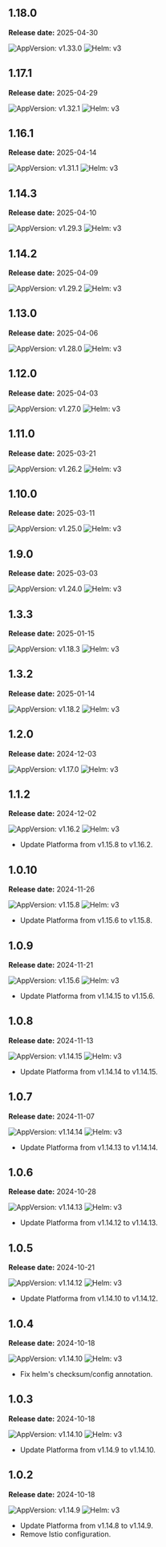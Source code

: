 ## 1.18.0

**Release date:** 2025-04-30

![AppVersion: v1.33.0](https://img.shields.io/static/v1?label=AppVersion&message=v1.33.0&color=success&logo=)
![Helm: v3](https://img.shields.io/static/v1?label=Helm&message=v3&color=informational&logo=helm)

## 1.17.1

**Release date:** 2025-04-29

![AppVersion: v1.32.1](https://img.shields.io/static/v1?label=AppVersion&message=v1.32.1&color=success&logo=)
![Helm: v3](https://img.shields.io/static/v1?label=Helm&message=v3&color=informational&logo=helm)

## 1.16.1

**Release date:** 2025-04-14

![AppVersion: v1.31.1](https://img.shields.io/static/v1?label=AppVersion&message=v1.31.1&color=success&logo=)
![Helm: v3](https://img.shields.io/static/v1?label=Helm&message=v3&color=informational&logo=helm)

## 1.14.3

**Release date:** 2025-04-10

![AppVersion: v1.29.3](https://img.shields.io/static/v1?label=AppVersion&message=v1.29.3&color=success&logo=)
![Helm: v3](https://img.shields.io/static/v1?label=Helm&message=v3&color=informational&logo=helm)

## 1.14.2

**Release date:** 2025-04-09

![AppVersion: v1.29.2](https://img.shields.io/static/v1?label=AppVersion&message=v1.29.2&color=success&logo=)
![Helm: v3](https://img.shields.io/static/v1?label=Helm&message=v3&color=informational&logo=helm)

## 1.13.0

**Release date:** 2025-04-06

![AppVersion: v1.28.0](https://img.shields.io/static/v1?label=AppVersion&message=v1.28.0&color=success&logo=)
![Helm: v3](https://img.shields.io/static/v1?label=Helm&message=v3&color=informational&logo=helm)

## 1.12.0

**Release date:** 2025-04-03

![AppVersion: v1.27.0](https://img.shields.io/static/v1?label=AppVersion&message=v1.27.0&color=success&logo=)
![Helm: v3](https://img.shields.io/static/v1?label=Helm&message=v3&color=informational&logo=helm)

## 1.11.0

**Release date:** 2025-03-21

![AppVersion: v1.26.2](https://img.shields.io/static/v1?label=AppVersion&message=v1.26.2&color=success&logo=)
![Helm: v3](https://img.shields.io/static/v1?label=Helm&message=v3&color=informational&logo=helm)

## 1.10.0

**Release date:** 2025-03-11

![AppVersion: v1.25.0](https://img.shields.io/static/v1?label=AppVersion&message=v1.25.0&color=success&logo=)
![Helm: v3](https://img.shields.io/static/v1?label=Helm&message=v3&color=informational&logo=helm)

## 1.9.0

**Release date:** 2025-03-03

![AppVersion: v1.24.0](https://img.shields.io/static/v1?label=AppVersion&message=v1.24.0&color=success&logo=)
![Helm: v3](https://img.shields.io/static/v1?label=Helm&message=v3&color=informational&logo=helm)


## 1.3.3

**Release date:** 2025-01-15

![AppVersion: v1.18.3](https://img.shields.io/static/v1?label=AppVersion&message=v1.18.3&color=success&logo=)
![Helm: v3](https://img.shields.io/static/v1?label=Helm&message=v3&color=informational&logo=helm)

## 1.3.2

**Release date:** 2025-01-14

![AppVersion: v1.18.2](https://img.shields.io/static/v1?label=AppVersion&message=v1.18.2&color=success&logo=)
![Helm: v3](https://img.shields.io/static/v1?label=Helm&message=v3&color=informational&logo=helm)

## 1.2.0

**Release date:** 2024-12-03

![AppVersion: v1.17.0](https://img.shields.io/static/v1?label=AppVersion&message=v1.17.0&color=success&logo=)
![Helm: v3](https://img.shields.io/static/v1?label=Helm&message=v3&color=informational&logo=helm)

## 1.1.2

**Release date:** 2024-12-02

![AppVersion: v1.16.2](https://img.shields.io/static/v1?label=AppVersion&message=v1.16.2&color=success&logo=)
![Helm: v3](https://img.shields.io/static/v1?label=Helm&message=v3&color=informational&logo=helm)

- Update Platforma from v1.15.8 to v1.16.2.

## 1.0.10

**Release date:** 2024-11-26

![AppVersion: v1.15.8](https://img.shields.io/static/v1?label=AppVersion&message=v1.15.8&color=success&logo=)
![Helm: v3](https://img.shields.io/static/v1?label=Helm&message=v3&color=informational&logo=helm)

- Update Platforma from v1.15.6 to v1.15.8.

## 1.0.9

**Release date:** 2024-11-21

![AppVersion: v1.15.6](https://img.shields.io/static/v1?label=AppVersion&message=v1.15.6&color=success&logo=)
![Helm: v3](https://img.shields.io/static/v1?label=Helm&message=v3&color=informational&logo=helm)

- Update Platforma from v1.14.15 to v1.15.6.

## 1.0.8

**Release date:** 2024-11-13

![AppVersion: v1.14.15](https://img.shields.io/static/v1?label=AppVersion&message=v1.14.15&color=success&logo=)
![Helm: v3](https://img.shields.io/static/v1?label=Helm&message=v3&color=informational&logo=helm)

- Update Platforma from v1.14.14 to v1.14.15.

## 1.0.7

**Release date:** 2024-11-07

![AppVersion: v1.14.14](https://img.shields.io/static/v1?label=AppVersion&message=v1.14.14&color=success&logo=)
![Helm: v3](https://img.shields.io/static/v1?label=Helm&message=v3&color=informational&logo=helm)

- Update Platforma from v1.14.13 to v1.14.14.

## 1.0.6

**Release date:** 2024-10-28

![AppVersion: v1.14.13](https://img.shields.io/static/v1?label=AppVersion&message=v1.14.13&color=success&logo=)
![Helm: v3](https://img.shields.io/static/v1?label=Helm&message=v3&color=informational&logo=helm)

- Update Platforma from v1.14.12 to v1.14.13.

## 1.0.5

**Release date:** 2024-10-21

![AppVersion: v1.14.12](https://img.shields.io/static/v1?label=AppVersion&message=v1.14.12&color=success&logo=)
![Helm: v3](https://img.shields.io/static/v1?label=Helm&message=v3&color=informational&logo=helm)

- Update Platforma from v1.14.10 to v1.14.12.

## 1.0.4

**Release date:** 2024-10-18

![AppVersion: v1.14.10](https://img.shields.io/static/v1?label=AppVersion&message=v1.14.10&color=success&logo=)
![Helm: v3](https://img.shields.io/static/v1?label=Helm&message=v3&color=informational&logo=helm)

- Fix helm's checksum/config annotation.

## 1.0.3

**Release date:** 2024-10-18

![AppVersion: v1.14.10](https://img.shields.io/static/v1?label=AppVersion&message=v1.14.10&color=success&logo=)
![Helm: v3](https://img.shields.io/static/v1?label=Helm&message=v3&color=informational&logo=helm)

- Update Platforma from v1.14.9 to v1.14.10.

## 1.0.2

**Release date:** 2024-10-18

![AppVersion: v1.14.9](https://img.shields.io/static/v1?label=AppVersion&message=v1.14.9&color=success&logo=)
![Helm: v3](https://img.shields.io/static/v1?label=Helm&message=v3&color=informational&logo=helm)

- Update Platforma from v1.14.8 to v1.14.9.
- Remove Istio configuration.
